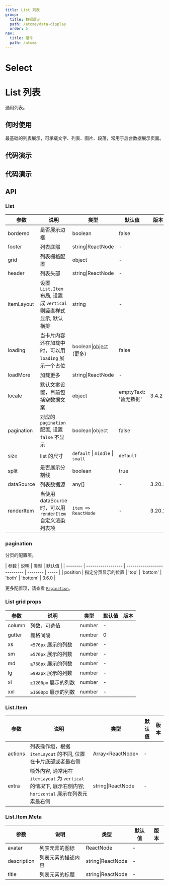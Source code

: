 ```yaml
---
title: List 列表
group:
  title: 数据展示
  path: /atoms/data-display
  order: 5
nav:
  title: 组件
  path: /atoms
---
```


# Select

# List 列表

通用列表。

## 何时使用

最基础的列表展示，可承载文字、列表、图片、段落，常用于后台数据展示页面。

## 代码演示

<div class='waterfall'>
  <code src="./demos/basic.jsx"></code>
  <code src="./demos/simple.jsx"></code>
  <code src="./demos/loadmore.jsx"></code>
  <!-- <code src="./demos/vertical.jsx"></code> -->
  <code src="./demos/grid.jsx"></code>
  <code src="./demos/resposive.jsx"></code>
  <code src="./demos/infinite-load.jsx"></code>
  <code src="./demos/infinite-virtualized-load.jsx"></code>
</div>

## 代码演示

<div class='waterfall'>
    <code src="./demos/basic.jsx"></code>
</div>

## API

### List

| 参数       | 说明                                                              | 类型                                                                                                                         | 默认值                | 版本   |
| ---------- | ----------------------------------------------------------------- | ---------------------------------------------------------------------------------------------------------------------------- | --------------------- | ------ |
| bordered   | 是否展示边框                                                      | boolean                                                                                                                      | false                 |        |
| footer     | 列表底部                                                          | string\|ReactNode                                                                                                            | -                     |        |
| grid       | 列表栅格配置                                                      | object                                                                                                                       | -                     |        |
| header     | 列表头部                                                          | string\|ReactNode                                                                                                            | -                     |        |
| itemLayout | 设置 `List.Item` 布局, 设置成 `vertical` 则竖直样式显示, 默认横排 | string                                                                                                                       | -                     |        |
| loading    | 当卡片内容还在加载中时，可以用 `loading` 展示一个占位             | boolean\|[object](https://ant.design/components/spin-cn/#API) ([更多](https://github.com/ant-design/ant-design/issues/8659)) | false                 |        |
| loadMore   | 加载更多                                                          | string\|ReactNode                                                                                                            | -                     |        |
| locale     | 默认文案设置，目前包括空数据文案                                  | object                                                                                                                       | emptyText: '暂无数据' | 3.4.2  |
| pagination | 对应的 `pagination` 配置, 设置 `false` 不显示                     | boolean\|object                                                                                                              | false                 |        |
| size       | list 的尺寸                                                       | `default` \| `middle` \| `small`                                                                                             | `default`             |        |
| split      | 是否展示分割线                                                    | boolean                                                                                                                      | true                  |        |
| dataSource | 列表数据源                                                        | any[]                                                                                                                        | -                     | 3.20.1 |
| renderItem | 当使用 dataSource 时，可以用 `renderItem` 自定义渲染列表项        | `item => ReactNode`                                                                                                          | -                     | 3.20.1 |

### pagination

分页的配置项。

| 参数     | 说明               | 类型                        | 默认值   |
| -------- | ------------------ | --------------------------- | -------- | ----- |
| position | 指定分页显示的位置 | 'top' \| 'bottom' \| 'both' | 'bottom' | 3.6.0 |

更多配置项，请查看 [`Pagination`](/components/pagination/)。

### List grid props

| 参数   | 说明                                                                                                                                 | 类型   | 默认值 | 版本 |
| ------ | ------------------------------------------------------------------------------------------------------------------------------------ | ------ | ------ | ---- |
| column | 列数，[可选值](https://github.com/ant-design/ant-design/blob/a7f17b4cdebbca07b3b9ce5698de61e772d46237/components/list/index.tsx#L16) | number | -      |      |
| gutter | 栅格间隔                                                                                                                             | number | 0      |      |
| xs     | `<576px` 展示的列数                                                                                                                  | number | -      |      |
| sm     | `≥576px` 展示的列数                                                                                                                  | number | -      |      |
| md     | `≥768px` 展示的列数                                                                                                                  | number | -      |      |
| lg     | `≥992px` 展示的列数                                                                                                                  | number | -      |      |
| xl     | `≥1200px` 展示的列数                                                                                                                 | number | -      |      |
| xxl    | `≥1600px` 展示的列数                                                                                                                 | number | -      |      |

### List.Item

| 参数    | 说明                                                                                                    | 类型                | 默认值 | 版本 |
| ------- | ------------------------------------------------------------------------------------------------------- | ------------------- | ------ | ---- |
| actions | 列表操作组，根据 `itemLayout` 的不同, 位置在卡片底部或者最右侧                                          | Array&lt;ReactNode> | -      |      |
| extra   | 额外内容, 通常用在 `itemLayout` 为 `vertical` 的情况下, 展示右侧内容; `horizontal` 展示在列表元素最右侧 | string\|ReactNode   | -      |      |

### List.Item.Meta

| 参数        | 说明               | 类型              | 默认值 | 版本 |
| ----------- | ------------------ | ----------------- | ------ | ---- |
| avatar      | 列表元素的图标     | ReactNode         | -      |      |
| description | 列表元素的描述内容 | string\|ReactNode | -      |      |
| title       | 列表元素的标题     | string\|ReactNode | -      |      |
